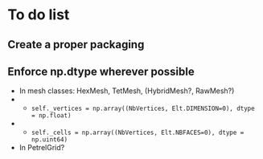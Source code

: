# To do list

## Create a proper packaging

## Enforce np.dtype wherever possible
 * In mesh classes: HexMesh, TetMesh, (HybridMesh?, RawMesh?)
 * * `self._vertices = np.array((NbVertices, Elt.DIMENSION=0), dtype = np.float)`
 * * `self._cells = np.array((NbVertices, Elt.NBFACES=0), dtype = np.uint64)`
 * In PetrelGrid?
